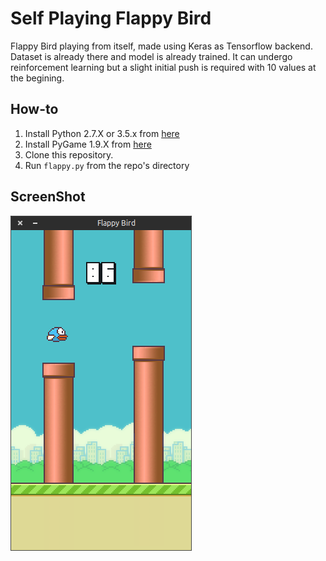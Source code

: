 Self Playing Flappy Bird
===============

Flappy Bird playing from itself, made using Keras as Tensorflow backend. Dataset is already there and model is already trained.
It can undergo reinforcement learning but a slight initial push is required with 10 values at the begining.

How-to
------

1. Install Python 2.7.X or 3.5.x from [here](https://www.python.org/download/releases/)
2. Install PyGame 1.9.X from [here](http://www.pygame.org/download.shtml)
3. Clone this repository.
4. Run `flappy.py` from the repo's directory

ScreenShot
----------

![Flappy Bird](screenshot1.png)

[1]: http://www.pygame.org
